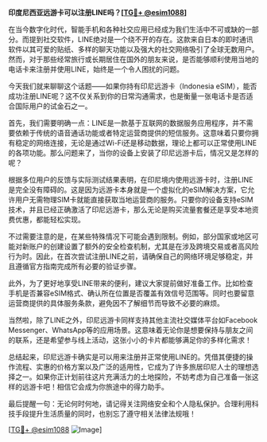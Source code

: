 **印度尼西亚远游卡可以注册LINE吗？[[TG💪+ @esim1088](https://t.me/s/esim1088)]**

在当今数字化时代，智能手机和各种社交应用已经成为我们生活中不可或缺的一部分。而提到社交软件，LINE绝对是一个绕不开的存在。这款来自日本的即时通讯软件以其可爱的贴纸、多样的聊天功能以及强大的社交网络吸引了全球无数用户。然而，对于那些经常旅行或长期居住在国外的朋友来说，是否能够顺利使用当地的电话卡来注册并使用LINE，始终是一个令人困扰的问题。

今天我们就来聊聊这个话题——如果你持有印尼远游卡（Indonesia eSIM），能否成功注册LINE呢？这不仅关系到你的日常沟通需求，也是衡量一张电话卡是否适合国际用户的试金石之一。

首先，我们需要明确一点：LINE是一款基于互联网的数据服务应用程序，并不需要依赖于传统的语音通话功能或者特定运营商提供的短信服务。这意味着只要你拥有稳定的网络连接，无论是通过Wi-Fi还是移动数据，理论上都可以正常使用LINE的各项功能。那么问题来了，当你的设备上安装了印尼远游卡后，情况又是怎样的呢？

根据多位用户的反馈与实际测试结果表明，在印尼境内使用远游卡时，注册LINE是完全没有障碍的。这是因为远游卡本身就是一个虚拟化的eSIM解决方案，它允许用户无需物理SIM卡就能直接获取当地运营商的服务。只要你的设备支持eSIM技术，并且已经正确激活了印尼远游卡，那么无论是购买流量套餐还是享受本地资费优惠，都能轻松实现。

不过需要注意的是，在某些特殊情况下可能会遇到限制。例如，部分国家或地区可能对新账户的创建设置了额外的安全检查机制，尤其是在涉及跨境交易或者高风险行为时。因此，在首次尝试注册LINE之前，请确保自己的网络环境足够稳定，并且遵循官方指南完成所有必要的验证步骤。

此外，为了更好地享受LINE带来的便利，建议大家提前做好准备工作。比如检查手机是否兼容eSIM格式、确认所在位置是否覆盖有效信号范围等。同时也要留意运营商提供的具体服务条款，避免因不了解细节而导致不必要的麻烦。

当然啦，除了LINE之外，印尼远游卡同样支持其他主流社交媒体平台如Facebook Messenger、WhatsApp等的应用场景。这意味着无论你是想要保持与朋友之间的联系，还是希望参与线上活动，这张小小的卡片都能够满足你的多样化需求！

总结起来，印尼远游卡确实是可以用来注册并正常使用LINE的。凭借其便捷的操作流程、实惠的价格方案以及广泛的适用性，它成为了许多旅居印尼人士的理想选择之一。如果你正计划前往这片充满活力的土地探险，不妨考虑为自己准备一张这样的远游卡吧！相信它会成为你旅途中的得力助手。

最后提醒一句：无论何时何地，请记得关注网络安全和个人隐私保护。合理利用科技手段提升生活质量的同时，也别忘了遵守相关法律法规哦！

[[TG💪+ @esim1088](https://t.me/s/esim1088) ![Image](https://i.postimg.cc/4NQfJmqS/Snipaste-2025-05-13-00-14-12.png)]